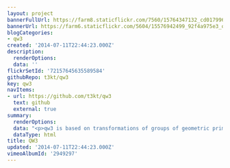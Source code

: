 ```yaml
---
layout: project
bannerFullUrl: https://farm8.staticflickr.com/7560/15764347132_cd017996c1_o.jpg
bannerUrl: https://farm6.staticflickr.com/5604/15576942499_92f4a975e3_o.jpg
blogCategories:
- qw3
created: '2014-07-11T22:44:23.000Z'
description:
  renderOptions: 
  data: ''
flickrSetId: '72157645635589584'
githubRepo: t3kt/qw3
key: qw3
navItems:
- url: https://github.com/t3kt/qw3
  text: github
  external: true
summary:
  renderOptions: 
  data: "<p>qw3 is based on transformations of groups of geometric primitives</p>"
  dataType: html
title: QW3
updated: '2014-07-11T22:44:23.000Z'
vimeoAlbumId: '2949297'
---
```


